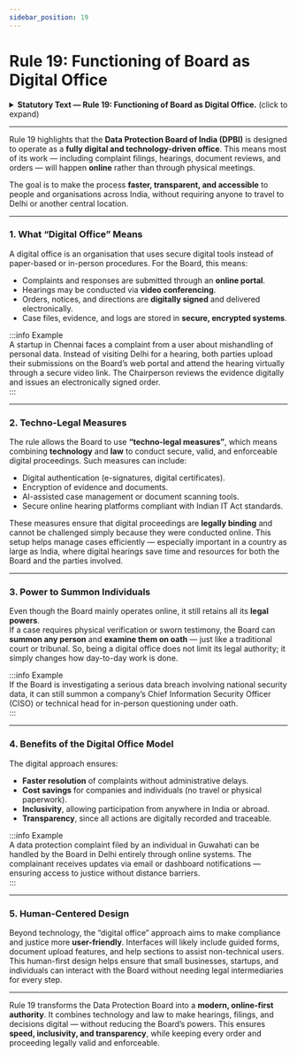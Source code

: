 ```yaml
---
sidebar_position: 19
---
```


# Rule 19: Functioning of Board as Digital Office

<details>  
  <summary><strong>Statutory Text — Rule 19: Functioning of Board as Digital Office.</strong> (click to expand)</summary>  

The Board shall function as a digital office which, without prejudice to its power to summon and enforce the attendance of any person and examine her on oath, may adopt techno-legal measures to conduct proceedings in a manner that does not require physical presence of any individual.  

</details>  

---

Rule 19 highlights that the **Data Protection Board of India (DPBI)** is designed to operate as a **fully digital and technology-driven office**. This means most of its work — including complaint filings, hearings, document reviews, and orders — will happen **online** rather than through physical meetings.  

The goal is to make the process **faster, transparent, and accessible** to people and organisations across India, without requiring anyone to travel to Delhi or another central location.  

---

### 1. What “Digital Office” Means  

A digital office is an organisation that uses secure digital tools instead of paper-based or in-person procedures. For the Board, this means:  
- Complaints and responses are submitted through an **online portal**.  
- Hearings may be conducted via **video conferencing**.  
- Orders, notices, and directions are **digitally signed** and delivered electronically.  
- Case files, evidence, and logs are stored in **secure, encrypted systems**.  

:::info Example  
A startup in Chennai faces a complaint from a user about mishandling of personal data. Instead of visiting Delhi for a hearing, both parties upload their submissions on the Board’s web portal and attend the hearing virtually through a secure video link. The Chairperson reviews the evidence digitally and issues an electronically signed order.  
:::

---

### 2. Techno-Legal Measures  

The rule allows the Board to use **“techno-legal measures”**, which means combining **technology** and **law** to conduct secure, valid, and enforceable digital proceedings. Such measures can include:  
- Digital authentication (e-signatures, digital certificates).  
- Encryption of evidence and documents.  
- AI-assisted case management or document scanning tools.  
- Secure online hearing platforms compliant with Indian IT Act standards.  

These measures ensure that digital proceedings are **legally binding** and cannot be challenged simply because they were conducted online. This setup helps manage cases efficiently — especially important in a country as large as India, where digital hearings save time and resources for both the Board and the parties involved.  

---

### 3. Power to Summon Individuals  

Even though the Board mainly operates online, it still retains all its **legal powers**.  
If a case requires physical verification or sworn testimony, the Board can **summon any person** and **examine them on oath** — just like a traditional court or tribunal. So, being a digital office does not limit its legal authority; it simply changes how day-to-day work is done.  

:::info Example  
If the Board is investigating a serious data breach involving national security data, it can still summon a company’s Chief Information Security Officer (CISO) or technical head for in-person questioning under oath.  
:::

---

### 4. Benefits of the Digital Office Model  

The digital approach ensures:  
- **Faster resolution** of complaints without administrative delays.  
- **Cost savings** for companies and individuals (no travel or physical paperwork).  
- **Inclusivity**, allowing participation from anywhere in India or abroad.  
- **Transparency**, since all actions are digitally recorded and traceable.  

:::info Example  
A data protection complaint filed by an individual in Guwahati can be handled by the Board in Delhi entirely through online systems. The complainant receives updates via email or dashboard notifications — ensuring access to justice without distance barriers.  
:::

---

### 5. Human-Centered Design  

Beyond technology, the “digital office” approach aims to make compliance and justice more **user-friendly**. Interfaces will likely include guided forms, document upload features, and help sections to assist non-technical users. This human-first design helps ensure that small businesses, startups, and individuals can interact with the Board without needing legal intermediaries for every step.  

---

Rule 19 transforms the Data Protection Board into a **modern, online-first authority**. It combines technology and law to make hearings, filings, and decisions digital — without reducing the Board’s powers. This ensures **speed, inclusivity, and transparency**, while keeping every order and proceeding legally valid and enforceable.  
